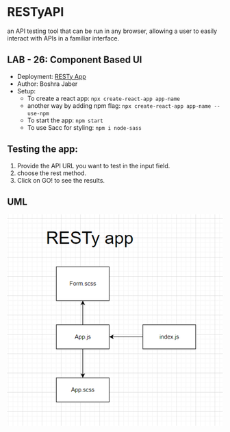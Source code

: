 # RESTyAPI
an API testing tool that can be run in any browser, allowing a user to easily interact with APIs in a familiar interface.

## LAB - 26: Component Based UI
* Deployment: [RESTy App]()
* Author: Boshra Jaber
* Setup: 
  - To create a react app: `npx create-react-app app-name`
  - another way by adding npm flag: `npx create-react-app app-name --use-npm`
  - To start the app: `npm start`
  - To use Sacc for styling: `npm i node-sass`

## Testing the app:
1. Provide the API URL you want to test in the input field.
2. choose the rest method.
3. Click on GO! to see the results.
## UML
![Created with diagrams](react-app/src/Screenshot%202021-05-03%20021514.png)

